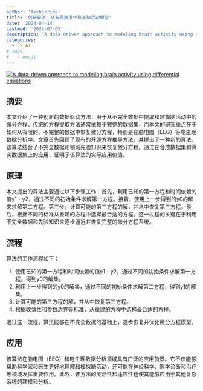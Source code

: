 ```yaml
---
author: 'TechScribe'
title: '创新算法：从有限数据中恢复脑活动模型'
date: '2024-04-14'
Lastmod: '2024-07-05'
description: 'A data-driven approach to modeling brain activity using differential equations'
categories:
  - CS.AI
# tags:
#   - emoji
---
```


[![A data-driven approach to modeling brain activity using differential equations](https://arxiv-research-1301205113.cos.ap-guangzhou.myqcloud.com/images/2407.00824v1.pdf_0.jpg)](https://arxiv.org/abs/2407.00824v1)

## 摘要

本文介绍了一种创新的数据驱动方法，用于从不完全数据中提取和建模脑活动中的微分方程。传统的方程提取方法通常依赖于完整的数据集，而本文的研究重点在于如何从有限的、不完整的数据中恢复微分方程，特别是在脑电图（EEG）等电生理数据分析中。文章首先回顾了现有的开源方程推导方法，并提出了一种新的算法，该算法结合了不完全数据和领域先验知识来恢复微分方程。通过在合成数据集和真实数据集上的应用，证明了该算法的实际应用价值。<!--more-->

## 原理

本文提出的算法主要通过以下步骤工作：首先，利用已知的第一方程和时间依赖的值y1 - y2，通过不同的初始条件求解第一方程。接着，使用上一步得到的y0的解来求解第二方程。第三步，计算可能的第三方程的解，并从中恢复第三方程。最后，根据不同的标准从重建的方程中选择最合适的方程。这一过程的关键在于利用不完全数据和先验知识来逐步逼近并恢复完整的微分方程系统。

## 流程

算法的工作流程如下：
1. 使用已知的第一方程和时间依赖的值y1 - y2，通过不同的初始条件求解第一方程，得到y0的解集。
2. 利用上一步得到的y0的解集，通过不同的初始条件求解第二方程，得到y1的解集。
3. 计算可能的第三方程的解，并从中恢复第三方程。
4. 根据收敛性和参数边界等标准，从重建的方程中选择最合适的方程。

通过这一流程，算法能够在不完全数据的基础上，逐步恢复并优化微分方程模型。

## 应用

该算法在脑电图（EEG）和电生理数据分析领域具有广泛的应用前景。它不仅能够帮助科学家和医生更好地理解和模拟脑活动，还可能在神经科学、医学诊断和治疗等领域发挥重要作用。此外，该方法的灵活性和适应性也使其能够应用于其他复杂系统的建模和分析。